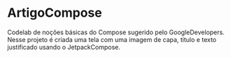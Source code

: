 # ArtigoCompose

Codelab de noções básicas do Compose sugerido pelo GoogleDevelopers. Nesse projeto é criada uma tela com uma imagem de capa, titulo e texto justificado usando o JetpackCompose.
